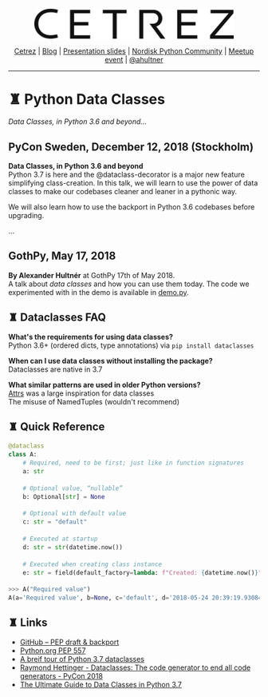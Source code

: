 
<p align="center">
  <a href="http://cetrez.com/"><img src="./res/cetrez.svg" alt="Hack the Castle" align="center" width="400"></a>
</p>
<p align="center">
	<a href="http://cetrez.com/" rel="nofollow" class="rich-diff-level-one">Cetrez</a> | <a href="http://blog.cetrez.com/" rel="nofollow" class="rich-diff-level-one">Blog</a> | <a href="http://slides.com/hultner/python-dataclasses-gothpy-alexander-hultner/fullscreen" rel="nofollow" class="rich-diff-level-one">Presentation slides</a> | <a href="https://www.facebook.com/groups/nordiskpython/" rel="nofollow" class="rich-diff-level-one">Nordisk Python Community</a> | <a href="https://www.meetup.com/GothPy/events/249499024/" rel="nofollow" class="rich-diff-level-one">Meetup event</a> | <a href="https://twitter.com/ahultner" rel="nofollow" class="rich-diff-level-one">@ahultner</a>
	<hr>
</p>

# ♜ Python Data Classes 
*Data Classes, in Python 3.6 and beyond…*

## PyCon Sweden, December 12, 2018 (Stockholm)
**Data Classes, in Python 3.6 and beyond**  
Python 3.7 is here and the @dataclass-decorator is a major new feature 
simplifying class-creation. In this talk, we will learn to use the power of 
data classes to make our codebases cleaner and leaner in a pythonic way.

We will also learn how to use the backport in Python 3.6 codebases before 
upgrading.

…

## GothPy, May 17, 2018
**By Alexander Hultnér** at GothPy 17th of May 2018.  
A talk about *data classes* and how you can use them today.
The code we experimented with in the demo is available in [demo.py](./demo.py).

## ♜ Dataclasses FAQ
**What's the requirements for using data classes?**   
Python 3.6+ (ordered dicts, type annotations) via `pip install dataclasses`   

**When can I use data classes without installing the package?**  
Dataclasses are native in 3.7  

**What similar patterns are used in older Python versions?**  
[Attrs](http://www.attrs.org/en/stable/) was a large inspiration for data classes  
The misuse of NamedTuples (wouldn't recommend)   

## ♜ Quick Reference
```python
@dataclass
class A:
	# Required, need to be first; just like in function signatures
	a: str
	
	# Optional value, “nullable”
	b: Optional[str] = None
	
	# Optional with default value
	c: str = "default"
	
	# Executed at startup
	d: str = str(datetime.now())
	
	# Executed when creating class instance
	e: str = field(default_factory=lambda: f"Created: {datetime.now()}") 
	
>>> A("Required value")
A(a='Required value', b=None, c='default', d='2018-05-24 20:39:19.930841', e='Created: 2018-05-24 20:40:05.762934')


```

## ♜ Links
- [GitHub – PEP draft & backport](https://github.com/ericvsmith/dataclasses)
- [Python.org PEP 557](https://www.python.org/dev/peps/pep-0557/)
- [A breif tour of Python 3.7 dataclasses](https://hackernoon.com/a-brief-tour-of-python-3-7-data-classes-22ee5e046517)
- [Raymond Hettinger - Dataclasses: The code generator to end all code generators - PyCon 2018](https://www.youtube.com/watch?v=T-TwcmT6Rcw)
- [The Ultimate Guide to Data Classes in Python 3.7](https://realpython.com/python-data-classes/)
